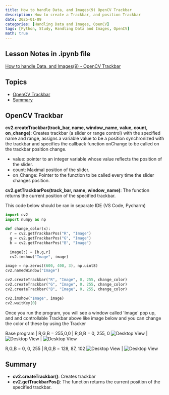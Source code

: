 ```yaml
---
title: How to handle Data, and Images(9) OpenCV Trackbar
description: How to create a Trackbar, and position Trackbar
date: 2025-01-09
categories: [Handling Data and Images, OpenCV]
tags: [Python, Study, Handling Data and Images, OpenCV]
math: true
---
```


## Lesson Notes in .ipynb file

[How to handle Data, and Images(9) - OpenCV Trackbar](https://github.com/hyeonukim/DataProcessing_ImageHandling/blob/main/How_to_handle_Data%2C_and_Images(9)_OpenCV_Tracker.ipynb)

## Topics

- [OpenCV Trackbar](#opencv-trackbar)
- [Summary](#summary)

## OpenCV Trackbar

**cv2.createTrackbar(track_bar, name, window_name, value, count, on_change)**: Creates trackbar (a slider or range control) with the specified name and range, assigns a variable value to be a position synchronized with the trackbar and specifies the callback function onChange to be called on the trackbar position change.
  - value: pointer to an integer variable whose value reflects the position of the slider.
  - count: Maximal position of the slider.
  - on_Change: Pointer to the function to be called every time the slider changes position.

**cv2.getTrackbarPos(track_bar, name, window_name)**: The function returns the current position of the specified trackbar.

This code below should be ran in separate IDE (VS Code, Pycharm)

```python
import cv2
import numpy as np

def change_color(x):
  r = cv2.getTrackbarPos("R", "Image")
  g = cv2.getTrackbarPos("G", "Image")
  b = cv2.getTrackbarPos("B", "Image")

  image[:] = [b,g,r]
  cv2.imshow("Image", image)

image = np.zeros((600, 400, 3), np.uint8)
cv2.namedWindow("Image")

cv2.createTrackbar("R", "Image", 0, 255, change_color)
cv2.createTrackbar("G", "Image", 0, 255, change_color)
cv2.createTrackbar("B", "Image", 0, 255, change_color)

cv2.imshow("Image", image)
cv2.waitKey(0)
```

Once you run the program, you will see a window called 'Image' pop up, and and controllable Trackbar above like image below and you can change the color of these by using the Tracker

Base program | R,G,B = 255,0,0 | R,G,B = 0, 255, 0 
![Desktop View](/assets/img/HandleImageData/9-output_base.PNG) | ![Desktop View](/assets/img/HandleImageData/9-output_red.PNG) | ![Desktop View](/assets/img/HandleImageData/9-output_green.PNG)

R,G,B = 0, 0, 255 | R,G,B = 128, 87, 102
![Desktop View](/assets/img/HandleImageData/9-output_blue.PNG) | ![Desktop View](/assets/img/HandleImageData/9-output_random.PNG)

## Summary

- **cv2.createTrackbar()**: Creates trackbar
- **cv2.getTrackbarPos()**: The function returns the current position of the specified trackbar.